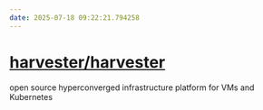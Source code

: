 ```yaml
---
date: 2025-07-18 09:22:21.794258
---
```


# [harvester/harvester](https://github.com/harvester/harvester)

open source hyperconverged infrastructure platform for VMs and Kubernetes